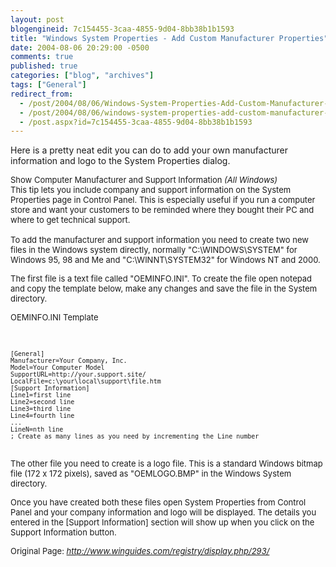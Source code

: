 ```yaml
---
layout: post
blogengineid: 7c154455-3caa-4855-9d04-8bb38b1b1593
title: "Windows System Properties - Add Custom Manufacturer Properties"
date: 2004-08-06 20:29:00 -0500
comments: true
published: true
categories: ["blog", "archives"]
tags: ["General"]
redirect_from: 
  - /post/2004/08/06/Windows-System-Properties-Add-Custom-Manufacturer-Properties
  - /post/2004/08/06/windows-system-properties-add-custom-manufacturer-properties
  - /post.aspx?id=7c154455-3caa-4855-9d04-8bb38b1b1593
---
```

<!-- more -->
<p>
Here is a pretty neat edit you can do to add your own manufacturer information and logo to the System Properties dialog.
</p>
<font size="-1">
</font>
<img src="/images/postsWinXPSysPropCustomManufacturer.jpg" alt="" align="right" />
<p>
<font size="-1"><span class="header">Show Computer Manufacturer and Support Information</span> <em>(All Windows)</em><br />
This tip lets you include company and support information on the System Properties page in Control Panel. This is especially useful if you run a computer store and want your customers to be reminded where they bought their PC and where to get technical support.<br />
<br />
To add the manufacturer and support information you need to create two new files in the Windows system directly, normally &quot;C:\WINDOWS\SYSTEM&quot; for Windows 95, 98 and Me and &quot;C:\WINNT\SYSTEM32&quot; for Windows NT and 2000.</font>
</p>
<p>
<font size="-1">The first file is a text file called &quot;OEMINFO.INI&quot;. To create the file open notepad and copy the template below, make any changes and save the file in the System directory. 
</font>
</p>
<p>
<font size="-1">OEMINFO.INI Template 
</font>
</p>
<p>
&nbsp;
</p>
<pre>
<font size="-1">[General]
Manufacturer=Your Company, Inc.
Model=Your Computer Model
SupportURL=http://your.support.site/
LocalFile=c:\your\local\support\file.htm
[Support Information]
Line1</font><font size="-1">=first line
Line2=second line
Line3=third line
Line4=fourth line
...
LineN=nth line
; Create as many lines as you need by incrementing the Line number
</font>
</pre>
<p>
<font size="-1">The other file you need to create is a logo file. This is a standard Windows bitmap file (172 x 172 pixels), saved as &quot;OEMLOGO.BMP&quot; in the Windows System directory. 
</font>
</p>
<p>
<font size="-1">Once you have created both these files open System Properties from Control Panel and your company information and logo will be displayed. The details you entered in the [Support Information] section will show up when you click on the Support Information button.</font>
</p>
<p>
<font size="-1"><font size="2">Original Page: </font><a href="http://www.winguides.com/registry/display.php/293/"><em>http://www.winguides.com/registry/display.php/293/</em></a></font>
</p>
<p>
&nbsp;
</p>
&nbsp;
